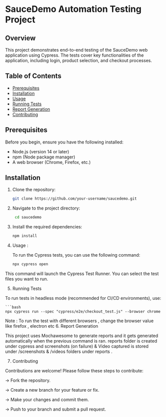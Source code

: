# SauceDemo Automation Testing Project

## Overview

This project demonstrates end-to-end testing of the SauceDemo web application using Cypress. The tests cover key functionalities of the application, including login, product selection, and checkout processes.

## Table of Contents

- [Prerequisites](#prerequisites)
- [Installation](#installation)
- [Usage](#usage)
- [Running Tests](#running-tests)
- [Report Generation](#report-generation)
- [Contributing](#contributing)

## Prerequisites

Before you begin, ensure you have the following installed:

- Node.js (version 14 or later)
- npm (Node package manager)
- A web browser (Chrome, Firefox, etc.)

## Installation

1. Clone the repository:

   ```bash
   git clone https://github.com/your-username/saucedemo.git

2. Navigate to the project directory:

   ```bash
    cd saucedemo

3. Install the required dependencies:

   ```bash
   npm install

4. Usage : 

   To run the Cypress tests, you can use the following command:

   ```bash
   npx cypress open
  This command will launch the Cypress Test Runner. You can select the test files you want to run.

5. Running Tests
  
To run tests in headless mode (recommended for CI/CD environments), use:

    ```bash
    npx cypress run --spec "cypress/e2e/checkout_test.js" --browser chrome

  Note : To run the test with different browsers , change the browser value like firefox , electron etc
6. Report Generation
   
   This project uses Mochawesome to generate reports and it gets generated automatically when the previous command is ran.
   reports folder is created under cypress and screenshots (on failure) & Video captured is stored under /screenshots & /videos folders under reports .

7. Contributing
   
  Contributions are welcome! Please follow these steps to contribute:

-> Fork the repository.

-> Create a new branch for your feature or fix.

-> Make your changes and commit them.

-> Push to your branch and submit a pull request.
